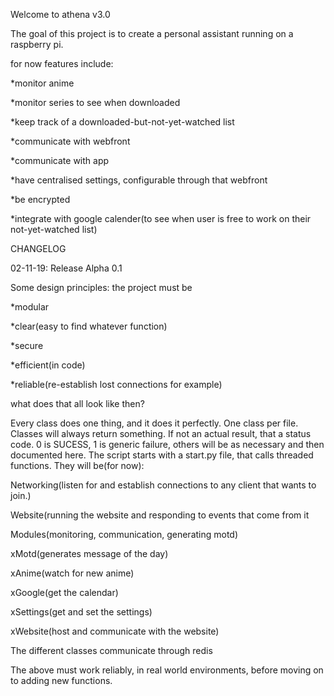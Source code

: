 Welcome to athena v3.0

The goal of this project is to create a personal assistant running on a raspberry pi.

for now features include:

*monitor anime

*monitor series to see when downloaded

*keep track of a downloaded-but-not-yet-watched list

*communicate with webfront

*communicate with app

*have centralised settings, configurable through that webfront

*be encrypted

*integrate with google calender(to see when user is free to work on their not-yet-watched list)

CHANGELOG

02-11-19: Release Alpha 0.1

Some design principles: the project must be

*modular

*clear(easy to find whatever function)

*secure

*efficient(in code)

*reliable(re-establish lost connections for example)

what does that all look like then?

Every class does one thing, and it does it perfectly. One class per file. Classes will always return something. 
If not an actual result, that a status code. 0 is SUCESS, 1 is generic failure, others will be as necessary and
then documented here. The script starts with a start.py file, that calls threaded functions. They will be(for now):

Networking(listen for and establish connections to any client that wants to join.)

Website(running the website and responding to events that come from it

Modules(monitoring, communication, generating motd)

   xMotd(generates message of the day)

   xAnime(watch for new anime)

   xGoogle(get the calendar)

   xSettings(get and set the settings)

   xWebsite(host and communicate with the website)
    
The different classes communicate through redis

The above must work reliably, in real world environments, before moving on to adding new functions.
